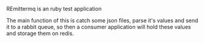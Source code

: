 REmittermq is an ruby test application

The main function of this is catch some json files, parse it's values and send it to a rabbit queue, so then a consumer application will hold these values and storage them on redis.